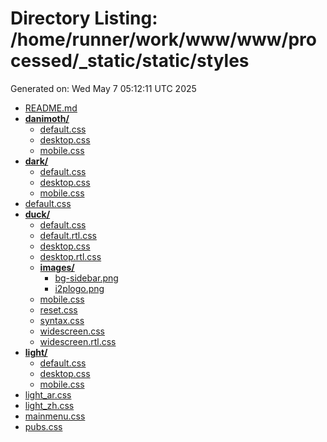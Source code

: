 # Directory Listing: /home/runner/work/www/www/processed/_static/static/styles
Generated on: Wed May  7 05:12:11 UTC 2025

- [README.md](README.md)
- **[danimoth/](danimoth/)**
  - [default.css](danimoth/default.css)
  - [desktop.css](danimoth/desktop.css)
  - [mobile.css](danimoth/mobile.css)
- **[dark/](dark/)**
  - [default.css](dark/default.css)
  - [desktop.css](dark/desktop.css)
  - [mobile.css](dark/mobile.css)
- [default.css](default.css)
- **[duck/](duck/)**
  - [default.css](duck/default.css)
  - [default.rtl.css](duck/default.rtl.css)
  - [desktop.css](duck/desktop.css)
  - [desktop.rtl.css](duck/desktop.rtl.css)
  - **[images/](duck/images/)**
    - [bg-sidebar.png](duck/images/bg-sidebar.png)
    - [i2plogo.png](duck/images/i2plogo.png)
  - [mobile.css](duck/mobile.css)
  - [reset.css](duck/reset.css)
  - [syntax.css](duck/syntax.css)
  - [widescreen.css](duck/widescreen.css)
  - [widescreen.rtl.css](duck/widescreen.rtl.css)
- **[light/](light/)**
  - [default.css](light/default.css)
  - [desktop.css](light/desktop.css)
  - [mobile.css](light/mobile.css)
- [light_ar.css](light_ar.css)
- [light_zh.css](light_zh.css)
- [mainmenu.css](mainmenu.css)
- [pubs.css](pubs.css)
